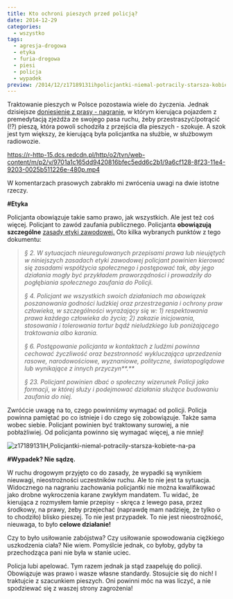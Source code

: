 ```yaml
---
title: Kto ochroni pieszych przed policją?
date: 2014-12-29
categories:
  - wszystko
tags:
  - agresja-drogowa
  - etyka
  - furia-drogowa
  - piesi
  - policja
  - wypadek
preview: /2014/12/z17189131ihpolicjantki-niemal-potracily-starsza-kobiete-na-pa.jpg
---
```


Traktowanie pieszych w Polsce pozostawia wiele do życzenia. Jednak dzisiejsze [doniesienie z prasy - nagranie](http://wiadomosci.gazeta.pl/wiadomosci/1,114871,17189111,Policjantka_niemal_potracila_starsza_kobiete_na_pasach_.html?lokale=warszawa#BoxWiadTxt), w którym kierująca pojazdem z premedytacją zjeżdża ze swojego pasa ruchu, żeby przestraszyć/potrącić (!?) pieszą, która powoli schodziła z przejścia dla pieszych - szokuje. A szok jest tym większy, że kierującą była policjantka na służbie, w służbowym radiowozie.

https://r-http-15.dcs.redcdn.pl/http/o2/tvn/web-content/m/p2/v/9701a1c165dd9420816bfec5edd6c2b1/9a6cf128-8f23-11e4-9203-0025b511226e-480p.mp4

W komentarzach prasowych zabrakło mi zwrócenia uwagi na dwie istotne rzeczy.

**#Etyka**

Policjanta obowiązuje takie samo prawo, jak wszystkich. Ale jest też coś więcej. Policjant to zawód zaufania publicznego. Policjanta **obowiązują** **szczególne** [zasady etyki zawodowej.](http://www.lodzka.policja.gov.pl/kwp/content/view/53/224/) Oto kilka wybranych punktów z tego dokumentu:

> _§ 2._ _W sytuacjach nieuregulowanych przepisami prawa lub nieujętych w niniejszych zasadach etyki zawodowej policjant powinien kierować się zasadami współżycia społecznego i postępować tak, aby jego działania mogły być przykładem praworządności i prowadziły do pogłębiania społecznego zaufania do Policji._
>
> _§ 4._ _Policjant we wszystkich swoich działaniach ma obowiązek poszanowania godności ludzkiej oraz przestrzegania i ochrony praw człowieka, w szczególności wyrażający się w:_ _1) respektowania prawa każdego człowieka do życia;_ _2) zakazie inicjowania, stosowania i tolerowania tortur bądź nieludzkiego lub poniżającego traktowania albo karania._
>
> _§ 6._ _Postępowanie policjanta w kontaktach z ludźmi powinna cechować życzliwość oraz bezstronność wykluczająca uprzedzenia rasowe, narodowościowe, wyznaniowe, polityczne, światopoglądowe lub wynikające z innych przyczyn**.**_
>
> _§ 23._ _Policjant powinien dbać o społeczny wizerunek Policji jako formacji, w której służy i podejmować działania służące budowaniu zaufania do niej._

Zwróćcie uwagę na to, czego powinniśmy wymagać od policji. Policja powinna pamiętać po co istnieje i do czego się zobowiązuje. Także sama wobec siebie. Policjant powinien być traktowany surowiej, a nie pobłażliwiej. Od policjanta powinno się wymagać więcej, a nie mniej!

![z17189131IH,Policjantki-niemal-potracily-starsza-kobiete-na-pa](https://strefapiesza.files.wordpress.com/2014/12/z17189131ihpolicjantki-niemal-potracily-starsza-kobiete-na-pa.jpg)

**#Wypadek? Nie sądzę.**

W ruchu drogowym przyjęto co do zasady, że wypadki są wynikiem nieuwagi, nieostrożności uczestników ruchu. Ale to nie jest ta sytuacja. Widocznego na nagraniu zachowania policjantki nie można kwalifikować jako drobne wykroczenia karane zwykłym mandatem. Tu widać, że kierująca z rozmysłem łamie przepisy - skręca z lewego pasa, przez środkowy, na prawy, żeby przejechać (naprawdę mam nadzieję, że tylko o to chodziło) blisko pieszej. To nie jest przypadek. To nie jest nieostrożność, nieuwaga, to było **celowe działanie!**

Czy to było usiłowanie zabójstwa? Czy usiłowanie spowodowania ciężkiego uszkodzenia ciała? Nie wiem. Pomyślcie jednak, co byłoby, gdyby ta przechodząca pani nie była w stanie uciec.

Policja lubi apelować. Tym razem jednak ja stąd zaapeluję do policji. Obowiązuje was prawo i wasze własne standardy. Stosujcie się do nich! I traktujcie z szacunkiem pieszych. Oni powinni móc na was liczyć, a nie spodziewać się z waszej strony zagrożenia!
